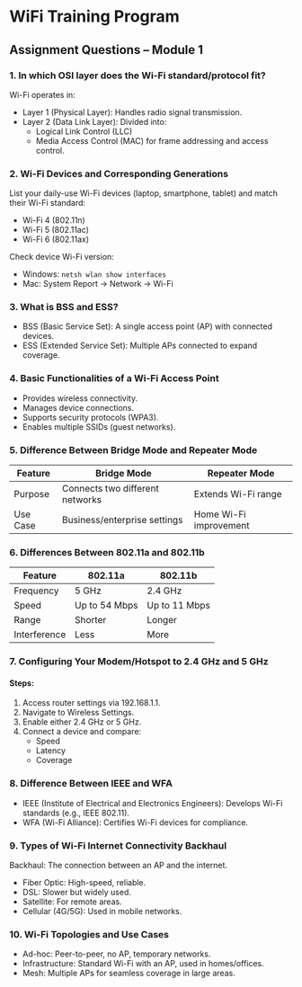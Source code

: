 # WiFi Training Program  
## Assignment Questions – Module 1  

### 1. In which OSI layer does the Wi-Fi standard/protocol fit?  
Wi-Fi operates in:  
- Layer 1 (Physical Layer): Handles radio signal transmission.  
- Layer 2 (Data Link Layer): Divided into:
  - Logical Link Control (LLC)
  - Media Access Control (MAC) for frame addressing and access control.  

### 2. Wi-Fi Devices and Corresponding Generations  
List your daily-use Wi-Fi devices (laptop, smartphone, tablet) and match their Wi-Fi standard:  
- Wi-Fi 4 (802.11n)  
- Wi-Fi 5 (802.11ac)  
- Wi-Fi 6 (802.11ax)  

Check device Wi-Fi version:  
- Windows: `netsh wlan show interfaces`  
- Mac: System Report -> Network -> Wi-Fi  

### 3. What is BSS and ESS?  
- BSS (Basic Service Set): A single access point (AP) with connected devices.  
- ESS (Extended Service Set): Multiple APs connected to expand coverage.  

### 4. Basic Functionalities of a Wi-Fi Access Point  
- Provides wireless connectivity.  
- Manages device connections.  
- Supports security protocols (WPA3).  
- Enables multiple SSIDs (guest networks).  

### 5. Difference Between Bridge Mode and Repeater Mode  
| Feature | Bridge Mode | Repeater Mode |
|---------|------------|--------------|
| Purpose | Connects two different networks | Extends Wi-Fi range |
| Use Case | Business/enterprise settings | Home Wi-Fi improvement |

### 6. Differences Between 802.11a and 802.11b  
| Feature | 802.11a | 802.11b |
|---------|--------|--------|
| Frequency | 5 GHz | 2.4 GHz |
| Speed | Up to 54 Mbps | Up to 11 Mbps |
| Range | Shorter | Longer |
| Interference | Less | More |

### 7. Configuring Your Modem/Hotspot to 2.4 GHz and 5 GHz  
#### Steps:  
1. Access router settings via 192.168.1.1.  
2. Navigate to Wireless Settings.  
3. Enable either 2.4 GHz or 5 GHz.  
4. Connect a device and compare:
   - Speed
   - Latency
   - Coverage  

### 8. Difference Between IEEE and WFA  
- IEEE (Institute of Electrical and Electronics Engineers): Develops Wi-Fi standards (e.g., IEEE 802.11).  
- WFA (Wi-Fi Alliance): Certifies Wi-Fi devices for compliance.  

### 9. Types of Wi-Fi Internet Connectivity Backhaul  
Backhaul: The connection between an AP and the internet.  
- Fiber Optic: High-speed, reliable.  
- DSL: Slower but widely used.  
- Satellite: For remote areas.  
- Cellular (4G/5G): Used in mobile networks.  

### 10. Wi-Fi Topologies and Use Cases  
- Ad-hoc: Peer-to-peer, no AP, temporary networks.  
- Infrastructure: Standard Wi-Fi with an AP, used in homes/offices.  
- Mesh: Multiple APs for seamless coverage in large areas.  